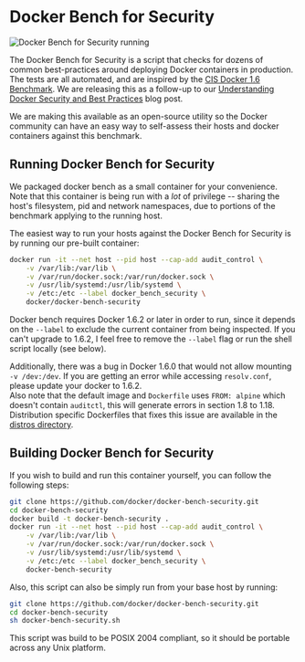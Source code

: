 # Docker Bench for Security

![Docker Bench for Security running](https://github.com/diogomonica/docker-bench-security/raw/master/benchmark_log.png?raw=true "Docker Bench for Security running")

The Docker Bench for Security is a script that checks for dozens of common best-practices around deploying Docker containers in production. The tests are all automated, and are inspired by the [CIS Docker 1.6 Benchmark](https://benchmarks.cisecurity.org/tools2/docker/CIS_Docker_1.6_Benchmark_v1.0.0.pdf). We are releasing this as a follow-up to our [Understanding Docker Security and Best Practices](https://blog.docker.com/2015/05/understanding-docker-security-and-best-practices/) blog post.

We are making this available as an open-source utility so the Docker community can have an easy way to self-assess their hosts and docker containers against this benchmark.

## Running Docker Bench for Security

We packaged docker bench as a small container for your convenience. Note that this container is being run with a *lot* of privilege -- sharing the host's filesystem, pid and network namespaces, due to portions of the benchmark applying to the running host.

The easiest way to run your hosts against the Docker Bench for Security is by running our pre-built container:


```sh
docker run -it --net host --pid host --cap-add audit_control \
    -v /var/lib:/var/lib \
    -v /var/run/docker.sock:/var/run/docker.sock \
    -v /usr/lib/systemd:/usr/lib/systemd \
    -v /etc:/etc --label docker_bench_security \
    docker/docker-bench-security
```

Docker bench requires Docker 1.6.2 or later in order to run, since it depends on the `--label` to exclude the current container from being inspected. If you can't upgrade to 1.6.2, I feel free to remove the `--label` flag or run the shell script locally (see below).

Additionally, there was a bug in Docker 1.6.0 that would not allow mounting `-v /dev:/dev`. If you are getting an error while accessing `resolv.conf`, please update your docker to 1.6.2.  
Also note that the default image and `Dockerfile` uses `FROM: alpine` which doesn't contain `auditctl`, this will generate errors in section 1.8 to 1.18. Distribution specific Dockerfiles that fixes this issue are available in the [distros directory](https://github.com/docker/docker-bench-security/tree/master/distros).

## Building Docker Bench for Security

If you wish to build and run this container yourself, you can follow the following steps:

```sh
git clone https://github.com/docker/docker-bench-security.git
cd docker-bench-security
docker build -t docker-bench-security .
docker run -it --net host --pid host --cap-add audit_control \
    -v /var/lib:/var/lib \
    -v /var/run/docker.sock:/var/run/docker.sock \
    -v /usr/lib/systemd:/usr/lib/systemd \
    -v /etc:/etc --label docker_bench_security \
    docker-bench-security
```

Also, this script can also be simply run from your base host by running:

```sh
git clone https://github.com/docker/docker-bench-security.git
cd docker-bench-security
sh docker-bench-security.sh
```

This script was build to be POSIX 2004 compliant, so it should be portable across any Unix platform.
